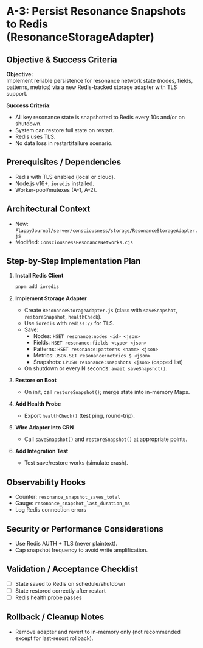 # A-3: Persist Resonance Snapshots to Redis (ResonanceStorageAdapter)

## Objective & Success Criteria
**Objective:**  
Implement reliable persistence for resonance network state (nodes, fields, patterns, metrics) via a new Redis-backed storage adapter with TLS support.

**Success Criteria:**  
- All key resonance state is snapshotted to Redis every 10s and/or on shutdown.
- System can restore full state on restart.
- Redis uses TLS.
- No data loss in restart/failure scenario.

## Prerequisites / Dependencies
- Redis with TLS enabled (local or cloud).
- Node.js v16+, `ioredis` installed.
- Worker-pool/mutexes (A-1, A-2).

## Architectural Context
- New: `FlappyJournal/server/consciousness/storage/ResonanceStorageAdapter.js`
- Modified: `ConsciousnessResonanceNetworks.cjs`

## Step-by-Step Implementation Plan

1. **Install Redis Client**
   ```sh
   pnpm add ioredis
   ```

2. **Implement Storage Adapter**
   - Create `ResonanceStorageAdapter.js` (class with `saveSnapshot`, `restoreSnapshot`, `healthCheck`).
   - Use `ioredis` with `rediss://` for TLS.
   - Save:
     - Nodes: `HSET resonance:nodes <id> <json>`
     - Fields: `HSET resonance:fields <type> <json>`
     - Patterns: `HSET resonance:patterns <name> <json>`
     - Metrics: `JSON.SET resonance:metrics $ <json>`
     - Snapshots: `LPUSH resonance:snapshots <json>` (capped list)
   - On shutdown or every N seconds: `await saveSnapshot()`.

3. **Restore on Boot**
   - On init, call `restoreSnapshot()`; merge state into in-memory Maps.

4. **Add Health Probe**
   - Export `healthCheck()` (test ping, round-trip).

5. **Wire Adapter Into CRN**
   - Call `saveSnapshot()` and `restoreSnapshot()` at appropriate points.

6. **Add Integration Test**
   - Test save/restore works (simulate crash).

## Observability Hooks
- Counter: `resonance_snapshot_saves_total`
- Gauge: `resonance_snapshot_last_duration_ms`
- Log Redis connection errors

## Security or Performance Considerations
- Use Redis AUTH + TLS (never plaintext).
- Cap snapshot frequency to avoid write amplification.

## Validation / Acceptance Checklist
- [ ] State saved to Redis on schedule/shutdown
- [ ] State restored correctly after restart
- [ ] Redis health probe passes

## Rollback / Cleanup Notes
- Remove adapter and revert to in-memory only (not recommended except for last-resort rollback).